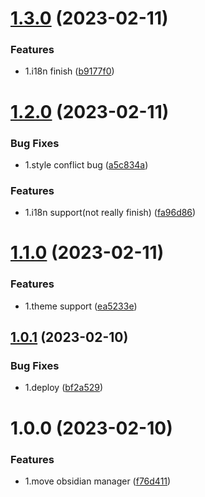 # [1.3.0](https://github.com/JuckZ/awesome-brain-manager/compare/1.2.0...1.3.0) (2023-02-11)


### Features

* 1.i18n finish ([b9177f0](https://github.com/JuckZ/awesome-brain-manager/commit/b9177f09c2a3a614aafade6ab44f55cc215010b9))

# [1.2.0](https://github.com/JuckZ/awesome-brain-manager/compare/1.1.0...1.2.0) (2023-02-11)


### Bug Fixes

* 1.style conflict bug ([a5c834a](https://github.com/JuckZ/awesome-brain-manager/commit/a5c834ae55cd7b84e6a94ec531f3c50623ef6191))


### Features

* 1.i18n support(not really finish) ([fa96d86](https://github.com/JuckZ/awesome-brain-manager/commit/fa96d865fd2f56c42c3365cd6c6bf2a8ecf6e496))

# [1.1.0](https://github.com/JuckZ/awesome-brain-manager/compare/1.0.1...1.1.0) (2023-02-11)


### Features

* 1.theme support ([ea5233e](https://github.com/JuckZ/awesome-brain-manager/commit/ea5233e403f4c4cf87c17662de1e17b27adb2070))

## [1.0.1](https://github.com/JuckZ/awesome-brain-manager/compare/v1.0.0...1.0.1) (2023-02-10)


### Bug Fixes

* 1.deploy ([bf2a529](https://github.com/JuckZ/awesome-brain-manager/commit/bf2a5290865c8002224c833b66ba8762e86c3d11))

# 1.0.0 (2023-02-10)


### Features

* 1.move obsidian manager ([f76d411](https://github.com/JuckZ/awesome-brain-manager/commit/f76d411fef19c3060e5955d52293e4fea3fea431))
